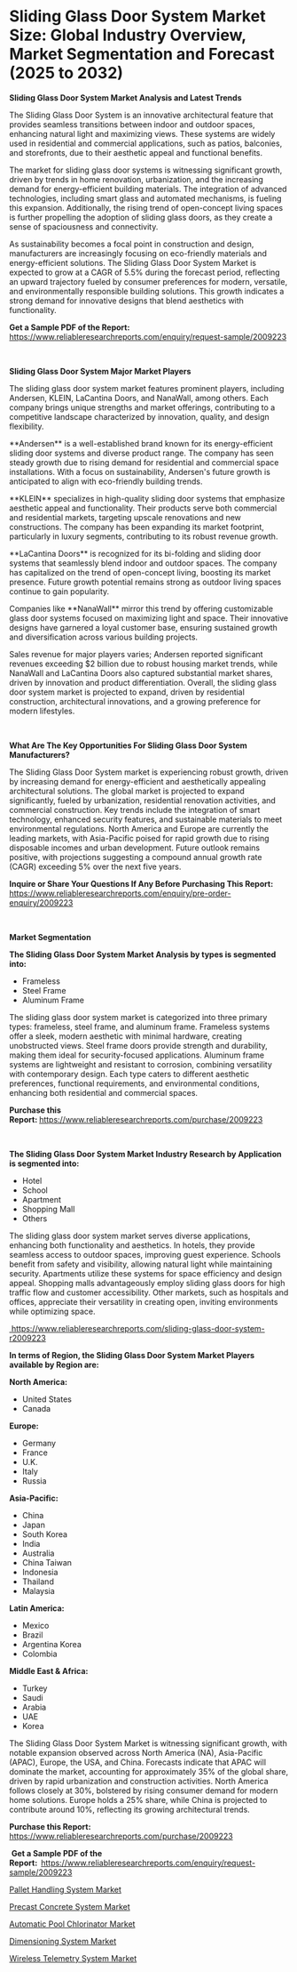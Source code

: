 <p><h1>Sliding Glass Door System Market Size: Global Industry Overview, Market Segmentation and Forecast (2025 to 2032)</h1></p><p><strong>Sliding Glass Door System Market Analysis and Latest Trends</strong></p>
<p><p>The Sliding Glass Door System is an innovative architectural feature that provides seamless transitions between indoor and outdoor spaces, enhancing natural light and maximizing views. These systems are widely used in residential and commercial applications, such as patios, balconies, and storefronts, due to their aesthetic appeal and functional benefits. </p><p>The market for sliding glass door systems is witnessing significant growth, driven by trends in home renovation, urbanization, and the increasing demand for energy-efficient building materials. The integration of advanced technologies, including smart glass and automated mechanisms, is fueling this expansion. Additionally, the rising trend of open-concept living spaces is further propelling the adoption of sliding glass doors, as they create a sense of spaciousness and connectivity.</p><p>As sustainability becomes a focal point in construction and design, manufacturers are increasingly focusing on eco-friendly materials and energy-efficient solutions. The Sliding Glass Door System Market is expected to grow at a CAGR of 5.5% during the forecast period, reflecting an upward trajectory fueled by consumer preferences for modern, versatile, and environmentally responsible building solutions. This growth indicates a strong demand for innovative designs that blend aesthetics with functionality.</p></p>
<p><strong>Get a Sample PDF of the Report:&nbsp;</strong> <a href="https://www.reliableresearchreports.com/enquiry/request-sample/2009223?utm_campaign=118&utm_medium=2&utm_source=Github&utm_content=ia&utm_term=20022025&utm_id=sliding-glass-door-system">https://www.reliableresearchreports.com/enquiry/request-sample/2009223</a></p>
<p>&nbsp;</p>
<p><strong>Sliding Glass Door System Major Market Players</strong></p>
<p><p>The sliding glass door system market features prominent players, including Andersen, KLEIN, LaCantina Doors, and NanaWall, among others. Each company brings unique strengths and market offerings, contributing to a competitive landscape characterized by innovation, quality, and design flexibility.</p><p>**Andersen** is a well-established brand known for its energy-efficient sliding door systems and diverse product range. The company has seen steady growth due to rising demand for residential and commercial space installations. With a focus on sustainability, Andersen's future growth is anticipated to align with eco-friendly building trends. </p><p>**KLEIN** specializes in high-quality sliding door systems that emphasize aesthetic appeal and functionality. Their products serve both commercial and residential markets, targeting upscale renovations and new constructions. The company has been expanding its market footprint, particularly in luxury segments, contributing to its robust revenue growth.</p><p>**LaCantina Doors** is recognized for its bi-folding and sliding door systems that seamlessly blend indoor and outdoor spaces. The company has capitalized on the trend of open-concept living, boosting its market presence. Future growth potential remains strong as outdoor living spaces continue to gain popularity.</p><p>Companies like **NanaWall** mirror this trend by offering customizable glass door systems focused on maximizing light and space. Their innovative designs have garnered a loyal customer base, ensuring sustained growth and diversification across various building projects.</p><p>Sales revenue for major players varies; Andersen reported significant revenues exceeding $2 billion due to robust housing market trends, while NanaWall and LaCantina Doors also captured substantial market shares, driven by innovation and product differentiation. Overall, the sliding glass door system market is projected to expand, driven by residential construction, architectural innovations, and a growing preference for modern lifestyles.</p></p>
<p>&nbsp;</p>
<p><strong>What Are The Key Opportunities For Sliding Glass Door System Manufacturers?</strong></p>
<p><p>The Sliding Glass Door System market is experiencing robust growth, driven by increasing demand for energy-efficient and aesthetically appealing architectural solutions. The global market is projected to expand significantly, fueled by urbanization, residential renovation activities, and commercial construction. Key trends include the integration of smart technology, enhanced security features, and sustainable materials to meet environmental regulations. North America and Europe are currently the leading markets, with Asia-Pacific poised for rapid growth due to rising disposable incomes and urban development. Future outlook remains positive, with projections suggesting a compound annual growth rate (CAGR) exceeding 5% over the next five years.</p></p>
<p><strong>Inquire or Share Your Questions If Any Before Purchasing This Report:</strong> <a href="https://www.reliableresearchreports.com/enquiry/pre-order-enquiry/2009223?utm_campaign=118&utm_medium=2&utm_source=Github&utm_content=ia&utm_term=20022025&utm_id=sliding-glass-door-system">https://www.reliableresearchreports.com/enquiry/pre-order-enquiry/2009223</a></p>
<p>&nbsp;</p>
<p><strong>Market Segmentation</strong></p>
<p><strong>The Sliding Glass Door System Market Analysis by types is segmented into:</strong></p>
<p><ul><li>Frameless</li><li>Steel Frame</li><li>Aluminum Frame</li></ul></p>
<p><p>The sliding glass door system market is categorized into three primary types: frameless, steel frame, and aluminum frame. Frameless systems offer a sleek, modern aesthetic with minimal hardware, creating unobstructed views. Steel frame doors provide strength and durability, making them ideal for security-focused applications. Aluminum frame systems are lightweight and resistant to corrosion, combining versatility with contemporary design. Each type caters to different aesthetic preferences, functional requirements, and environmental conditions, enhancing both residential and commercial spaces.</p></p>
<p><strong>Purchase this Report:&nbsp;</strong><a href="https://www.reliableresearchreports.com/purchase/2009223?utm_campaign=118&utm_medium=2&utm_source=Github&utm_content=ia&utm_term=20022025&utm_id=sliding-glass-door-system">https://www.reliableresearchreports.com/purchase/2009223</a></p>
<p>&nbsp;</p>
<p><strong>The Sliding Glass Door System Market Industry Research by Application is segmented into:</strong></p>
<p><ul><li>Hotel</li><li>School</li><li>Apartment</li><li>Shopping Mall</li><li>Others</li></ul></p>
<p><p>The sliding glass door system market serves diverse applications, enhancing both functionality and aesthetics. In hotels, they provide seamless access to outdoor spaces, improving guest experience. Schools benefit from safety and visibility, allowing natural light while maintaining security. Apartments utilize these systems for space efficiency and design appeal. Shopping malls advantageously employ sliding glass doors for high traffic flow and customer accessibility. Other markets, such as hospitals and offices, appreciate their versatility in creating open, inviting environments while optimizing space.</p></p>
<p><a href="https://www.reliableresearchreports.com/sliding-glass-door-system-r2009223?utm_campaign=118&utm_medium=2&utm_source=Github&utm_content=ia&utm_term=20022025&utm_id=sliding-glass-door-system">&nbsp;https://www.reliableresearchreports.com/sliding-glass-door-system-r2009223</a></p>
<p><strong>In terms of Region, the Sliding Glass Door System Market Players available by Region are:</strong></p>
<p>
    <p> <strong> North America: </strong>
        <ul>
            <li>United States</li>
            <li>Canada</li>
        </ul>
        </p> 
    <p> <strong> Europe: </strong>
        <ul>
            <li>Germany</li>
            <li>France</li>
            <li>U.K.</li>
            <li>Italy</li>
            <li>Russia</li>
        </ul>
        </p> 
    <p> <strong> Asia-Pacific: </strong>
        <ul>
            <li>China</li>
            <li>Japan</li>
            <li>South Korea</li>
            <li>India</li>
            <li>Australia</li>
            <li>China Taiwan</li>
            <li>Indonesia</li>
            <li>Thailand</li>
            <li>Malaysia</li>
        </ul>
        </p> 
    <p> <strong> Latin America: </strong>
        <ul>
            <li>Mexico</li>
            <li>Brazil</li>
            <li>Argentina Korea</li>
            <li>Colombia</li>
        </ul>
        </p> 
    <p> <strong> Middle East & Africa: </strong>
        <ul>
            <li>Turkey</li>
            <li>Saudi</li>
            <li>Arabia</li>
            <li>UAE</li>
            <li>Korea</li>
        </ul>
    </p>
    </p>
<p><p>The Sliding Glass Door System Market is witnessing significant growth, with notable expansion observed across North America (NA), Asia-Pacific (APAC), Europe, the USA, and China. Forecasts indicate that APAC will dominate the market, accounting for approximately 35% of the global share, driven by rapid urbanization and construction activities. North America follows closely at 30%, bolstered by rising consumer demand for modern home solutions. Europe holds a 25% share, while China is projected to contribute around 10%, reflecting its growing architectural trends.</p></p>
<p><strong>Purchase this Report: </strong><a href="https://www.reliableresearchreports.com/purchase/2009223?utm_campaign=118&utm_medium=2&utm_source=Github&utm_content=ia&utm_term=20022025&utm_id=sliding-glass-door-system">https://www.reliableresearchreports.com/purchase/2009223</a></p>
<p>&nbsp;<strong>Get a Sample PDF of the Report:&nbsp;&nbsp;</strong><a href="https://www.reliableresearchreports.com/enquiry/request-sample/2009223?utm_campaign=118&utm_medium=2&utm_source=Github&utm_content=ia&utm_term=20022025&utm_id=sliding-glass-door-system">https://www.reliableresearchreports.com/enquiry/request-sample/2009223</a></p>
<p><strong></strong></p>
<p><p><a href="https://github.com/slmagaddam/Market-Research-Report-List-1/blob/main/pallet-handling-system-market.md?utm_campaign=118&utm_medium=2&utm_source=Github&utm_content=ia&utm_term=20022025&utm_id=sliding-glass-door-system">Pallet Handling System Market</a></p><p><a href="https://github.com/moazugavate/Market-Research-Report-List-1/blob/main/precast-concrete-system-market.md?utm_campaign=118&utm_medium=2&utm_source=Github&utm_content=ia&utm_term=20022025&utm_id=sliding-glass-door-system">Precast Concrete System Market</a></p><p><a href="https://github.com/iroldilom/Market-Research-Report-List-1/blob/main/automatic-pool-chlorinator-market.md?utm_campaign=118&utm_medium=2&utm_source=Github&utm_content=ia&utm_term=20022025&utm_id=sliding-glass-door-system">Automatic Pool Chlorinator Market</a></p><p><a href="https://github.com/watzondechao/Market-Research-Report-List-1/blob/main/dimensioning-system-market.md?utm_campaign=118&utm_medium=2&utm_source=Github&utm_content=ia&utm_term=20022025&utm_id=sliding-glass-door-system">Dimensioning System Market</a></p><p><a href="https://github.com/chkrselia/Market-Research-Report-List-1/blob/main/wireless-telemetry-system-market.md?utm_campaign=118&utm_medium=2&utm_source=Github&utm_content=ia&utm_term=20022025&utm_id=sliding-glass-door-system">Wireless Telemetry System Market</a></p></p>
